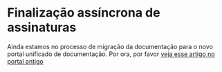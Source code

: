 ﻿# Finalização assíncrona de assinaturas

Ainda estamos no processo de migração da documentação para o novo portal unificado de documentação. Por ora, por favor
[veja esse artigo no portal antigo](http://pki.lacunasoftware.com/Help/html/27089d04-4cae-4fe3-a521-606e4a27d921.htm)
